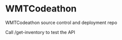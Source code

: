 # WMTCodeathon
WMTCodeathon source control and deployment repo

Call /get-inventory to test the API
